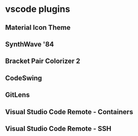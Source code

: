 # vscode plugins

## Material Icon Theme
## SynthWave '84
## Bracket Pair Colorizer 2
## CodeSwing
## GitLens
## Visual Studio Code Remote - Containers
## Visual Studio Code Remote - SSH